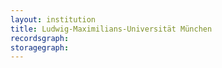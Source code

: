 ```yaml
---
layout: institution
title: Ludwig-Maximilians-Universität München
recordsgraph: 
storagegraph: 
---
```

